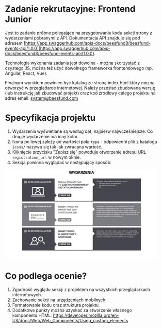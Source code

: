 # Zadanie rekrutacyjne: Frontend Junior

Jest to zadanie próbne polegające na przygotowaniu kodu sekcji strony z wydarzeniami pobranymi z API. Dokumentacja API 
znajduje się pod adresem [https://app.swaggerhub.com/apis-docs/beesfund8/beesfund-events-api/1.0.0](https://app.swaggerhub.com/apis-docs/beesfund8/beesfund-events-api/1.0.0).
 
Technologia wykonania zadania jest dowolna - można skorzystać z czystego JS, można też użyć dowolnego frameworka 
frontendowego (np. Angular, React, Vue).

Finalnym wynikiem powinien być katalog ze stroną index.html który mozna otworzyć w przeglądarce internetowej. 
Należy przesłać zbudowaną wersję (lub instrukcję jak zbudować projekt) oraz kod źródłowy całego projektu na adres email: 
[system@beesfund.com](mailto:system@beesfund.com)

# Specyfikacja projektu

1. Wydarzenia wyświetlane są według dat, najpierw najwcześniejsze. Co drugie wydarzenie ma inny kolor.
2. Ikona po lewej zależy od wartości pola `type` - odpowiedni plik z katalogu `icons/` nazywa się tak jak zwracana wartość. 
3. Kliknięcie przycisku "Zapisz się" powoduje otworzenie adresu URL `registration_url` w nowym oknie.
4. Sekcja powinna wyglądać w następujący sposób:

![](design.jpg)

# Co podlega ocenie?
 
1. Zgodność wyglądu sekcji z projektem na wszystkich przeglądarkach internetowych.
2. Zachowanie sekcji na urządzeniach mobilnych.
3. Formatowanie kodu oraz struktura projektu.
4. Dodatkowe punkty można uzyskać za stworzenie własnego komponentu HTML: 
https://developer.mozilla.org/en-US/docs/Web/Web_Components/Using_custom_elements
